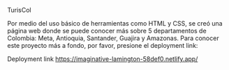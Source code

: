 TurisCol

Por medio del uso básico de herramientas como HTML y CSS, se creó una página web donde se puede conocer más sobre 5 departamentos de Colombia: Meta, Antioquia, Santander, Guajira y Amazonas. Para conocer este proyecto más a fondo, por favor, presione el deployment link:

Deployment link https://imaginative-lamington-58def0.netlify.app/